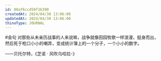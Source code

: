 ```yaml
---
id: 08af6ccd50f16390
createdAt: 2024/04/30 13:06:00
updatedAt: 2024/04/30 13:06:00
thinoType: JOURNAL
---
```

#金句 对那些从未亲历战事的人来说嘛，战争就像田园牧歌一样浪漫，挺身而出，然后死于枪口小小的嘲弄，变成统计簿上的一个分子，一个小小的数字。

——贝托尔特，《芝诺 · 风吹乌哈拉-》